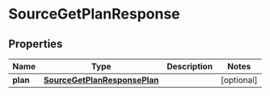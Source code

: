 

# SourceGetPlanResponse


## Properties

| Name | Type | Description | Notes |
|------------ | ------------- | ------------- | -------------|
|**plan** | [**SourceGetPlanResponsePlan**](SourceGetPlanResponsePlan.md) |  |  [optional] |



